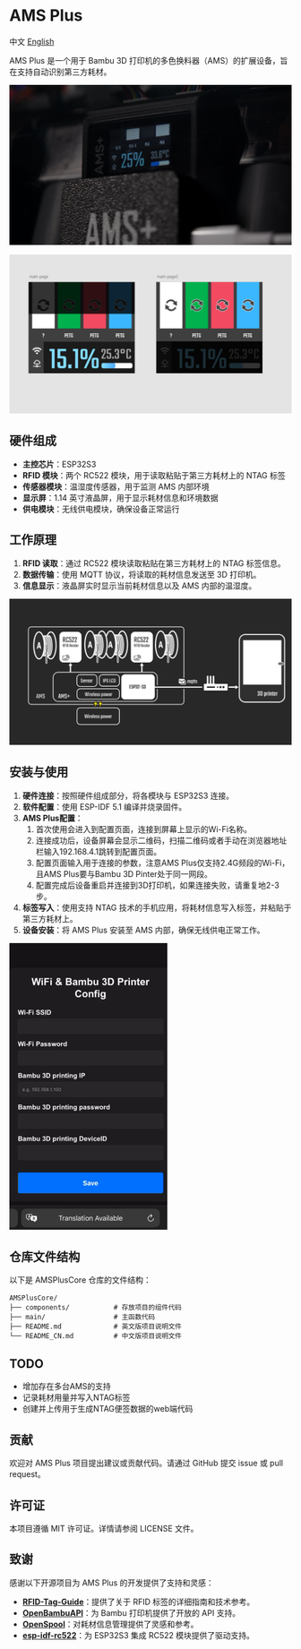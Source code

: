 # AMS Plus

中文 [English](./README.md)

AMS Plus 是一个用于 Bambu 3D 打印机的多色换料器（AMS）的扩展设备，旨在支持自动识别第三方耗材。

![alt text](./image/AMSplus_img.png)

![alt text](./image/UI_image.png)
## 硬件组成

- **主控芯片**：ESP32S3
- **RFID 模块**：两个 RC522 模块，用于读取粘贴于第三方耗材上的 NTAG 标签
- **传感器模块**：温湿度传感器，用于监测 AMS 内部环境
- **显示屏**：1.14 英寸液晶屏，用于显示耗材信息和环境数据
- **供电模块**：无线供电模块，确保设备正常运行

## 工作原理

1. **RFID 读取**：通过 RC522 模块读取粘贴在第三方耗材上的 NTAG 标签信息。
2. **数据传输**：使用 MQTT 协议，将读取的耗材信息发送至 3D 打印机。
3. **信息显示**：液晶屏实时显示当前耗材信息以及 AMS 内部的温湿度。

![alt text](./image/hardware_desc.png)

## 安装与使用

1. **硬件连接**：按照硬件组成部分，将各模块与 ESP32S3 连接。
2. **软件配置**：使用 ESP-IDF 5.1 编译并烧录固件。
3. **AMS Plus配置**：
   1. 首次使用会进入到配置页面，连接到屏幕上显示的Wi-Fi名称。
   2. 连接成功后，设备屏幕会显示二维码，扫描二维码或者手动在浏览器地址栏输入192.168.4.1跳转到配置页面。
   3. 配置页面输入用于连接的参数，注意AMS Plus仅支持2.4G频段的Wi-Fi，且AMS Plus要与Bambu 3D Pinter处于同一网段。
   4. 配置完成后设备重启并连接到3D打印机，如果连接失败，请重复地2-3步。
4. **标签写入**：使用支持 NTAG 技术的手机应用，将耗材信息写入标签，并粘贴于第三方耗材上。
5. **设备安装**：将 AMS Plus 安装至 AMS 内部，确保无线供电正常工作。

<img src="./image/amsconfig_web.png" alt="amsconfig_web" style="zoom:50%;" />

## 仓库文件结构

以下是 AMSPlusCore 仓库的文件结构：

```
AMSPlusCore/
├── components/           # 存放项目的组件代码
├── main/                 # 主函数代码
├── README.md             # 英文版项目说明文件
└── README_CN.md          # 中文版项目说明文件
```
## TODO
* 增加存在多台AMS的支持
* 记录耗材用量并写入NTAG标签
* 创建并上传用于生成NTAG便签数据的web端代码

## 贡献

欢迎对 AMS Plus 项目提出建议或贡献代码。请通过 GitHub 提交 issue 或 pull request。

## 许可证

本项目遵循 MIT 许可证。详情请参阅 LICENSE 文件。

## 致谢

感谢以下开源项目为 AMS Plus 的开发提供了支持和灵感：

- **[RFID-Tag-Guide](https://github.com/Bambu-Research-Group/RFID-Tag-Guide)**：提供了关于 RFID 标签的详细指南和技术参考。
- **[OpenBambuAPI](https://github.com/Doridian/OpenBambuAPI/tree/main)**：为 Bambu 打印机提供了开放的 API 支持。
- **[OpenSpool](https://github.com/spuder/OpenSpool)**：对耗材信息管理提供了灵感和参考。
- **[esp-idf-rc522](https://github.com/abobija/esp-idf-rc522)**：为 ESP32S3 集成 RC522 模块提供了驱动支持。
